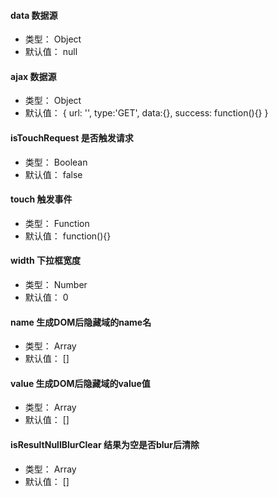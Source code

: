#### data 数据源 ####

- 类型： Object
- 默认值： null

#### ajax 数据源 ####

- 类型： Object
- 默认值： {
                url: '',
                type:'GET',
				data:{},
                success: function(){}
            }
	

#### isTouchRequest 是否触发请求 ####

- 类型： Boolean
- 默认值： false

#### touch 触发事件 ####

- 类型： Function
- 默认值： function(){}

#### width 下拉框宽度 ####

- 类型： Number
- 默认值： 0

#### name 生成DOM后隐藏域的name名 ####

- 类型： Array
- 默认值： []

#### value 生成DOM后隐藏域的value值 ####

- 类型： Array
- 默认值： []

#### isResultNullBlurClear 结果为空是否blur后清除 ####

- 类型： Array
- 默认值： []
